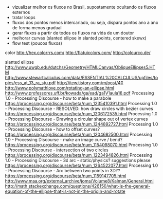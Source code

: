 - vizualizar melhor os fluxos no Brasil, supostamente ocultando os fluxos externos
- tratar loops
- fluxos dos pontos menos intercarlado, ou seja, dispara pontos ano a ano de forma menos gradual
- gerar fluxos a partir de todos os fluxos na vida de um doutor
- melhorar curvas (slanted ellipse in slanted points, centered skewx) 
- flow test (poucos fluxos)

color
http://hex.colorrrs.com/
http://flatuicolors.com/
http://colourco.de/

slanted ellipse
http://www.uwgb.edu/dutchs/Geometry/HTMLCanvas/ObliqueEllipses5.HTM
http://www.stewartcalculus.com/data/ESSENTIAL%20CALCULUS/upfiles/topics/ess_at_13_ra_stu.pdf
http://itew.tistory.com/m/post/40
http://www.polymathlove.com/rotating-an-ellipse.html
http://www.professores.uff.br/kowada/ga/ead/ga1V1aula18.pdf
Processing 1.0 - Processing Discourse - how to make a parabole
https://processing.org/discourse/beta/num_1235410391.html
Processing 1.0 - Processing Discourse - RESOLVED: how draw circles with bezier curves
https://processing.org/discourse/beta/num_1206172535.html
Processing 1.0 - Processing Discourse - Drawing a circular shape out of vertex curves
https://processing.org/discourse/beta/num_1244892727.html
Processing 1.0 - Processing Discourse - how to offset curves?
https://processing.org/discourse/beta/num_1204682500.html
Processing 1.0 - Processing Discourse - make an image curve / bend?
https://processing.org/discourse/beta/num_1154098070.html
Processing 1.0 - Processing Discourse - intersection of two circles
https://processing.org/discourse/beta/num_1223494826.html
Processing 1.0 - Processing Discourse - 3d arc - static/physics? suggestions please
https://processing.org/discourse/beta/num_1264522077.html
Processing 1.0 - Processing Discourse - Arc between two points in 3D??
https://processing.org/discourse/beta/num_1159147705.html
http://www.maa.org/external_archive/joma/Volume8/Kalman/General.html
http://math.stackexchange.com/questions/426150/what-is-the-general-equation-of-the-ellipse-that-is-not-in-the-origin-and-rotate